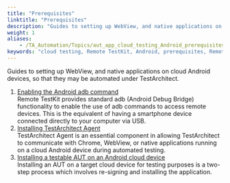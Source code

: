 ```yaml
--- 
title: "Prerequisites"
linktitle: "Prerequisites"
description: "Guides to setting up WebView, and native applications on cloud Android devices, so that they may be automated under TestArchitect."
weight: 1
aliases: 
    - /TA_Automation/Topics/aut_app_cloud_testing_Android_prerequisites.html
keywords: "cloud testing, Remote TestKit, Android, prerequisites, Remote TestKit, Android, prerequisites"
---
```


Guides to setting up WebView, and native applications on cloud Android devices, so that they may be automated under TestArchitect.

1.  [Enabling the Android adb command](/automation-guide/application-testing/mobile-testing/testing-in-the-cloud/testarchitect-and-remote-testkit/testing-native-applications/android-cloud-devices/prerequisites/enabling-the-android-adb-command)  
Remote TestKit provides standard adb \(Android Debug Bridge\) functionality to enable the use of adb commands to access remote devices. This is the equivalent of having a smartphone device connected directly to your computer via USB.
2.  [Installing TestArchitect Agent](/automation-guide/application-testing/mobile-testing/testing-in-the-cloud/testarchitect-and-remote-testkit/testing-native-applications/android-cloud-devices/prerequisites/installing-testarchitect-agent)  
TestArchitect Agent is an essential component in allowing TestArchitect to communicate with Chrome, WebView, or native applications running on a cloud Android device during automated testing.
3.  [Installing a testable AUT on an Android cloud device](/automation-guide/application-testing/mobile-testing/testing-in-the-cloud/testarchitect-and-remote-testkit/testing-native-applications/android-cloud-devices/prerequisites/installing-a-testable-aut-on-an-android-cloud-device/)  
Installing an AUT on a target cloud device for testing purposes is a two-step process which involves re-signing and installing the application.



